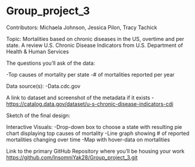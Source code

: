 # Group_project_3

Contributors: Michaela Johnson, Jessica Pilon, Tracy Tachick

Topic:  Mortalities based on chronic diseases in the US, overtime and per state. 
A review U.S. Chronic Disease Indicators from U.S. Department of Health & Human Services

The questions you’ll ask of the data:

-Top causes of mortality per state
-# of mortalities reported per year

Data source(s):
-Data.cdc.gov

A link to dataset and screenshot of the metadata if it exists
-https://catalog.data.gov/dataset/u-s-chronic-disease-indicators-cdi

Sketch of the final design:

Interactive Visuals:
-Drop-down box to choose a state with resulting pie chart displaying top causes of mortality
-Line graph showing # of reported mortalities changing over time
-Map with hover-data on mortalities

Link to the primary GitHub Repository where you’ll be housing your work
https://github.com/InsomniYak28/Group_project_3.git
